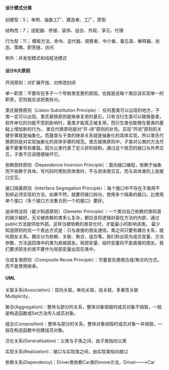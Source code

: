 #### 设计模式分类

创建型：5；  单例、抽象工厂、建造者、工厂、原型

结构性：7；  适配器、桥接、装饰、组合、外观、享元、代理

行为型：11； 模板方法、命令、迭代器、观察者、中介者、备忘录、解释器、状态、策略、职责链、访问

例外：并发型模式和线程池模式 



#### 设计6大原则

 开闭原则：对扩展开放、对修改封闭

 单一职责：不要存在多于一个导致类变更的原因，也就是说每个类应该实现单一的职责，否则就应该把类拆分。

 里氏替换原则（Liskov Substitution Principle）： 任何基类可以出现的地方，子类一定可以出现。里氏替换原则是继承复用的基石，只有当衍生类可以替换基类，软件单位的功能不受到影响时，基类才能真正被复用，而衍生类也能够在基类的基础上增加新的行为。
里氏代换原则是对“开-闭”原则的补充。实现“开闭”原则的关键步骤就是抽象化。而基类与子类的继承关系就是抽象化的具体实现，所以里氏代换原则是对实现抽象化的具体步骤的规范。里氏替换原则中，子类对父类的方法尽量不要重写和重载。因为父类代表了定义好的结构，通过这个规范的接口与外界交互，子类不应该随便破坏它。

 依赖倒转原则（Dependence Inversion Principle）：面向接口编程，依赖于抽象而不依赖于具体。写代码时用到具体类时，不与具体类交互，而与具体类的上层接口交互。

接口隔离原则（Interface Segregation Principle）：每个接口中不存在子类用不到却必须实现的方法，如果不然，就要将接口拆分。使用多个隔离的接口，比使用单个接口（多个接口方法集合到一个的接口）要好。

迪米特法则（最少知道原则）（Demeter Principle）：一个类对自己依赖的类知道的越少越好。无论被依赖的类多么复杂，都应该将逻辑封装在方法的内部，通过public方法提供给外部。这样当被依赖的类变化时，才能最小的影响该类。
最少知道原则的另一个表达方式是：只与直接的朋友通信。类之间只要有耦合关系，就叫朋友关系。耦合分为依赖、关联、聚合、组合等。我们称出现为成员变量、方法参数、方法返回值中的类为直接朋友。局部变量、临时变量则不是直接的朋友。我们要求陌生的类不要作为局部变量出现在类中。

合成复用原则（Composite Reuse Principle）：尽量首先使用合成/聚合的方式，而不是使用继承。




#### UML

关联关系(Association)：双向关联，单向关联，自关联、多重性关联Multiplicity、

聚合(Aggregation)：整体与部分的关系，整体对象销毁时成员对象不销毁，一般是构造函数或Set方法传入成员对象。

组合(Composition)：整体与部分的关系，整体对象销毁时成员对象一并销毁，一般在构造函数中创建成员对象。

泛化关系(Generalization)：父类与子类之间，由子类指向父类

实现关系(Realization)：接口与实现类之间，由实现类指向接口 


依赖关系(Dependency)：Driver类依赖Car类的move方法，Driver--->Car